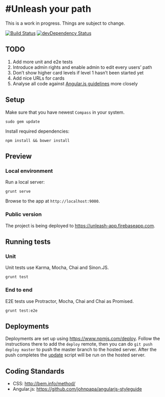 # #Unleash your path

This is a work in progress. Things are subject to change.

[![Build Status](https://travis-ci.org/x-team/unleash.svg?branch=master)](https://travis-ci.org/x-team/unleash)
[![devDependency Status](https://david-dm.org/x-team/unleash/dev-status.svg)](https://david-dm.org/x-team/unleash#info=devDependencies)

## TODO

1. Add more unit and e2e tests
2. Introduce admin rights and enable admin to edit every users’ path
3. Don’t show higher card levels if level 1 hasn’t been started yet
4. Add nice URLs for cards
5. Analyse all code against [Angular.js guidelines](#coding-standards) more closely

## Setup

Make sure that you have newest `Compass` in your system.

```
sudo gem update
```

Install required dependencies:

```
npm install && bower install
```

## Preview 

### Local environment

Run a local server:

```
grunt serve
```

Browse to the app at `http://localhost:9000`.

### Public version

The project is being deployed to https://unleash-app.firebaseapp.com.

## Running tests

### Unit

Unit tests use Karma, Mocha, Chai and Sinon.JS.

```
grunt test
```

### End to end

E2E tests use Protractor, Mocha, Chai and Chai as Promised.

```
grunt test:e2e
```

## Deployments

Deployments are set up using <https://www.npmjs.com/deploy>.
Follow the instructions there to add the `deploy` remote, then you can do `git push deploy master` to push the master branch to the hosted server.
After the push completes the [update](./update) script will be run on the hosted server.


## Coding Standards

* CSS: http://bem.info/method/
* Angular.js: https://github.com/johnpapa/angularjs-styleguide
